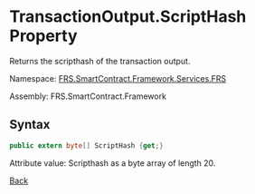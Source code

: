 # TransactionOutput.ScriptHash Property

Returns the scripthash of the transaction output.

Namespace: [FRS.SmartContract.Framework.Services.FRS](../../FRS.md)

Assembly: FRS.SmartContract.Framework

## Syntax

```c#
public extern byte[] ScriptHash {get;}
```

Attribute value: Scripthash as a byte array of length 20.



[Back](../TransactionOutput.md)
